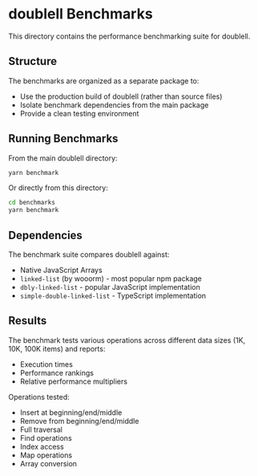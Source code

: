 # doublell Benchmarks

This directory contains the performance benchmarking suite for doublell.

## Structure

The benchmarks are organized as a separate package to:
- Use the production build of doublell (rather than source files)
- Isolate benchmark dependencies from the main package
- Provide a clean testing environment

## Running Benchmarks

From the main doublell directory:
```bash
yarn benchmark
```

Or directly from this directory:
```bash
cd benchmarks
yarn benchmark
```

## Dependencies

The benchmark suite compares doublell against:
- Native JavaScript Arrays
- `linked-list` (by wooorm) - most popular npm package
- `dbly-linked-list` - popular JavaScript implementation  
- `simple-double-linked-list` - TypeScript implementation

## Results

The benchmark tests various operations across different data sizes (1K, 10K, 100K items) and reports:
- Execution times
- Performance rankings
- Relative performance multipliers

Operations tested:
- Insert at beginning/end/middle
- Remove from beginning/end/middle
- Full traversal
- Find operations
- Index access
- Map operations
- Array conversion